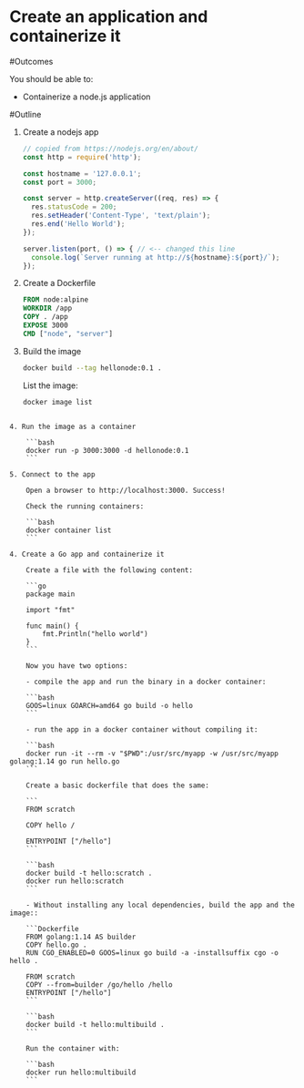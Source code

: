 # Create an application and containerize it

#Outcomes

You should be able to:

 - Containerize a node.js application

#Outline

1. Create a nodejs app

    ```javascript
    // copied from https://nodejs.org/en/about/
    const http = require('http');
    
    const hostname = '127.0.0.1';
    const port = 3000;
    
    const server = http.createServer((req, res) => {
      res.statusCode = 200;
      res.setHeader('Content-Type', 'text/plain');
      res.end('Hello World');
    });
    
    server.listen(port, () => { // <-- changed this line
      console.log(`Server running at http://${hostname}:${port}/`);
    });
    ```

2. Create a Dockerfile

    ```Dockerfile
    FROM node:alpine
    WORKDIR /app
    COPY . /app
    EXPOSE 3000
    CMD ["node", "server"]
    ```

3. Build the image

    ```bash
    docker build --tag hellonode:0.1 .
    ```

    List the image:
    
    ```bash
    docker image list
```

4. Run the image as a container

    ```bash
    docker run -p 3000:3000 -d hellonode:0.1
    ```

5. Connect to the app

    Open a browser to http://localhost:3000. Success!
    
    Check the running containers:
    
    ```bash
    docker container list
    ```

4. Create a Go app and containerize it

    Create a file with the following content:
    
    ```go
    package main
    
    import "fmt"
    
    func main() {
        fmt.Println("hello world")
    }
    ```
    
    Now you have two options:
    
    - compile the app and run the binary in a docker container:
    
    ```bash
    GOOS=linux GOARCH=amd64 go build -o hello
    ```
    
    - run the app in a docker container without compiling it:
    
    ```bash 
    docker run -it --rm -v "$PWD":/usr/src/myapp -w /usr/src/myapp golang:1.14 go run hello.go
    ```
    
    Create a basic dockerfile that does the same:
    
    ```
    FROM scratch
    
    COPY hello /
    
    ENTRYPOINT ["/hello"]
    ```
    
    ```bash
    docker build -t hello:scratch .
    docker run hello:scratch
    ```
    
    - Without installing any local dependencies, build the app and the image::
    
    ```Dockerfile
    FROM golang:1.14 AS builder
    COPY hello.go .
    RUN CGO_ENABLED=0 GOOS=linux go build -a -installsuffix cgo -o hello .
    
    FROM scratch
    COPY --from=builder /go/hello /hello
    ENTRYPOINT ["/hello"]
    ```
    
    ```bash
    docker build -t hello:multibuild .
    ```
    
    Run the container with:
    
    ```bash
    docker run hello:multibuild
    ```
